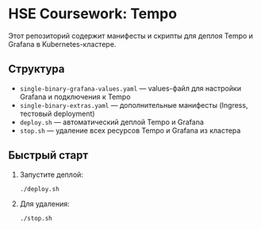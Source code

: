 # HSE Coursework: Tempo

Этот репозиторий содержит манифесты и скрипты для деплоя Tempo и Grafana в Kubernetes-кластере.

## Структура
- `single-binary-grafana-values.yaml` — values-файл для настройки Grafana и подключения к Tempo
- `single-binary-extras.yaml` — дополнительные манифесты (Ingress, тестовый deployment)
- `deploy.sh` — автоматический деплой Tempo и Grafana
- `stop.sh` — удаление всех ресурсов Tempo и Grafana из кластера

## Быстрый старт
1. Запустите деплой:
   ```bash
   ./deploy.sh
   ```
2. Для удаления:
   ```bash
   ./stop.sh
   ```
